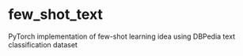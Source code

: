 # few_shot_text
PyTorch implementation of few-shot learning idea using DBPedia text classification dataset
